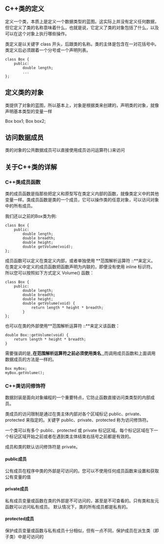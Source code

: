 ## C++类的定义

定义一个类，本质上是定义一个数据类型的蓝图。这实际上并没有定义任何数据，但它定义了类的名称意味着什么，也就是说，它定义了类的对象包括了什么，以及可以在这个对象上执行哪些操作。

类定义是以关键字 class 开头，后跟类的名称。类的主体是包含在一对花括号中。类定义后必须跟着一个分号或一个声明列表。

```
class Box {
	public:
		double length;
		...
};
```

## 定义类的对象

类提供了对象的蓝图，所以基本上，对象是根据类来创建的，声明类的对象，就像声明基本类型的变量一样

Box box1;
Box box2;

## 访问数据成员

类的对象的公共数据成员可以直接使用成员访问运算符(.)来访问


## 关于C++类的详解

### C++类成员函数

类的成员函数是指那些把定义和原型写在类定义内部的函数，就像类定义中的其他变量一样。类成员函数是类的一个成员，它可以操作类的任意对象，可以访问对象中的所有成员。

我们还以之前的Box类为例:


```
class Box {
	public:
		double length;
		double breadth;
		double height;
		double getVolume(void);
};
```

成员函数可以定义在类定义内部，或者单独使用 **范围解析运算符 ::**来定义。在类定义中定义的成员函数把函数声明为内联的，即便没有使用 inline 标识符。所以您可以按照如下方式定义 Volume() 函数：

```
class Box {
	public:
		double length;
		double breadth;
		double height;
		double getVolume(void) {
			return length * height * breadth;
		}
};
```

也可以在类的外部使用**范围解析运算符 ::**来定义该函数：

```
double Box::getVolume(void) {
	return length * height * breadth;
}
```

需要强调的是_**在范围解析运算符之前必须使用类名**_,而调用成员函数和上面调用数据成员的方法是一样的。

```
Box myBox;
myBox.getVolume();
```

### C++类访问修饰符

数据封装是面向对象编程的一个重要特点，它防止函数直接访问类类型的内部成员。

类成员的访问限制是通过在类主体内部对各个区域标记 public、private、protected 来指定的。关键字 public、private、protected 称为访问修饰符。

一个类可以有多个 public、protected 或 private 标记区域。每个标记区域在下一个标记区域开始之前或者在遇到类主体结束右括号之前都是有效的。

成员和类的默认访问修饰符是 private。

#### public成员

公有成员在程序中类的外部是可访问的。您可以不使用任何成员函数来设置和获取公有变量的值

#### private成员

私有成员变量或函数在类的外部是不可访问的，甚至是不可查看的。只有类和友元函数可以访问私有成员。
默认情况下，类的所有成员都是私有的。

#### protected成员

保护成员变量或函数与私有成员十分相似，但有一点不同，保护成员在派生类（即子类）中是可访问的
